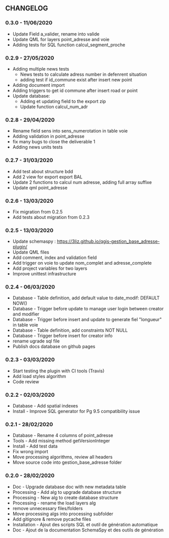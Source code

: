 ## CHANGELOG

### 0.3.0 - 11/06/2020

* Update Field a_valider, rename into valide
* Update QML for layers point_adresse and voie
* Adding tests for SQL function calcul_segment_proche

### 0.2.9 - 27/05/2020

* Adding multiple news tests
  * News tests to calculate adress number in defenrent situation
  * adding test if id_commune exist after insert new point
* Adding document import
* Adding triggers to get id commune after insert road or point
* Update database:
  * Adding et updating field to the export zip
  * Update function calcul_num_adr

### 0.2.8 - 29/04/2020

* Rename field sens into sens_numerotation in table voie
* Adding validation in point_adresse
* fix many bugs to close the deliverable 1
* Adding news units tests

### 0.2.7 - 31/03/2020

* Add test about structure bdd
* Add 2 view for export export BAL
* Update 2 functions to calcul num adresse, adding full array suffixe
* Update qml point_adresse

### 0.2.6 - 13/03/2020

* Fix migration from 0.2.5
* Add tests about migration from 0.2.3

### 0.2.5 - 13/03/2020

* Update schemaspy : https://3liz.github.io/qgis-gestion_base_adresse-plugin/
* Update QML files
* Add comment, index and validation field
* Add trigger on voie to update nom_complet and adresse_complete
* Add project variables for two layers
* Improve unittest infrastructure

### 0.2.4 - 06/03/2020

* Database - Table definition, add default value to date_modif: DEFAULT NOW()
* Database - Trigger before update to manage user login between creator and modifier
* Database - Trigger before insert and update to generate fiel "longueur" in table voie
* Database - Table definition, add constraints NOT NULL
* Database - Trigger before insert for creator info
* rename ugrade sql file
* Publish docs database on github pages

### 0.2.3 - 03/03/2020

* Start testing the plugin with CI tools (Travis)
* Add load styles algorithm
* Code review

### 0.2.2 - 02/03/2020

* Database - Add spatial indexes
* Install - Improve SQL generator for Pg 9.5 compatibility issue

### 0.2.1 - 28/02/2020

* Database - Rename 4 columns of point_adresse
* Tools - Add missing method getVersionInteger
* Install - Add test data
* Fix wrong import
* Move processing algorithms, review all headers
* Move source code into gestion_base_adresse folder

### 0.2.0 - 28/02/2020

* Doc - Upgrade database doc with new metadata table
* Processing - Add alg to upgrade database structure
* Processing - New alg to create database structure
* Processing - rename the load layers alg
* remove unnecessary files/folders
* Move processing algs into processing subfolder
* Add gitignore & remove pycache files
* Installation - Ajout des scripts SQL et outil de génération automatique
* Doc - Ajout de la documentation SchemaSpy et des outils de génération
